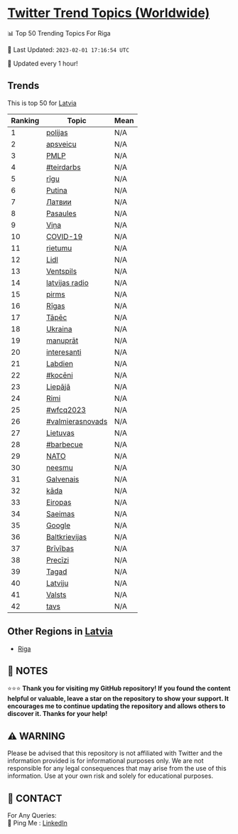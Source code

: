 [Twitter Trend Topics (Worldwide)](https://github.com/ErcinDedeoglu/Twitter-Trend-Topics)
==========


📊 Top 50 Trending Topics For Riga

📆 Last Updated: `2023-02-01 17:16:54 UTC`

🔧 Updated every 1 hour!


## Trends

This is top 50 for [Latvia](</Latvia>)

| Ranking | Topic | Mean |
| ------- | ------------ | ------------ |
| 1 | [polijas](http://twitter.com/search?q=polijas) | N/A |
| 2 | [apsveicu](http://twitter.com/search?q=apsveicu) | N/A |
| 3 | [PMLP](http://twitter.com/search?q=PMLP) | N/A |
| 4 | [#teirdarbs](http://twitter.com/search?q=%23teirdarbs) | N/A |
| 5 | [rīgu](http://twitter.com/search?q=r%c4%abgu) | N/A |
| 6 | [Putina](http://twitter.com/search?q=Putina) | N/A |
| 7 | [Латвии](http://twitter.com/search?q=%d0%9b%d0%b0%d1%82%d0%b2%d0%b8%d0%b8) | N/A |
| 8 | [Pasaules](http://twitter.com/search?q=Pasaules) | N/A |
| 9 | [Viņa](http://twitter.com/search?q=Vi%c5%86a) | N/A |
| 10 | [COVID-19](http://twitter.com/search?q=COVID-19) | N/A |
| 11 | [rietumu](http://twitter.com/search?q=rietumu) | N/A |
| 12 | [Lidl](http://twitter.com/search?q=Lidl) | N/A |
| 13 | [Ventspils](http://twitter.com/search?q=Ventspils) | N/A |
| 14 | [latvijas radio](http://twitter.com/search?q=latvijas+radio) | N/A |
| 15 | [pirms](http://twitter.com/search?q=pirms) | N/A |
| 16 | [Rīgas](http://twitter.com/search?q=R%c4%abgas) | N/A |
| 17 | [Tāpēc](http://twitter.com/search?q=T%c4%81p%c4%93c) | N/A |
| 18 | [Ukraina](http://twitter.com/search?q=Ukraina) | N/A |
| 19 | [manuprāt](http://twitter.com/search?q=manupr%c4%81t) | N/A |
| 20 | [interesanti](http://twitter.com/search?q=interesanti) | N/A |
| 21 | [Labdien](http://twitter.com/search?q=Labdien) | N/A |
| 22 | [#kocēni](http://twitter.com/search?q=%23koc%c4%93ni) | N/A |
| 23 | [Liepājā](http://twitter.com/search?q=Liep%c4%81j%c4%81) | N/A |
| 24 | [Rimi](http://twitter.com/search?q=Rimi) | N/A |
| 25 | [#wfcq2023](http://twitter.com/search?q=%23wfcq2023) | N/A |
| 26 | [#valmierasnovads](http://twitter.com/search?q=%23valmierasnovads) | N/A |
| 27 | [Lietuvas](http://twitter.com/search?q=Lietuvas) | N/A |
| 28 | [#barbecue](http://twitter.com/search?q=%23barbecue) | N/A |
| 29 | [NATO](http://twitter.com/search?q=NATO) | N/A |
| 30 | [neesmu](http://twitter.com/search?q=neesmu) | N/A |
| 31 | [Galvenais](http://twitter.com/search?q=Galvenais) | N/A |
| 32 | [kāda](http://twitter.com/search?q=k%c4%81da) | N/A |
| 33 | [Eiropas](http://twitter.com/search?q=Eiropas) | N/A |
| 34 | [Saeimas](http://twitter.com/search?q=Saeimas) | N/A |
| 35 | [Google](http://twitter.com/search?q=Google) | N/A |
| 36 | [Baltkrievijas](http://twitter.com/search?q=Baltkrievijas) | N/A |
| 37 | [Brīvības](http://twitter.com/search?q=Br%c4%abv%c4%abbas) | N/A |
| 38 | [Precīzi](http://twitter.com/search?q=Prec%c4%abzi) | N/A |
| 39 | [Tagad](http://twitter.com/search?q=Tagad) | N/A |
| 40 | [Latviju](http://twitter.com/search?q=Latviju) | N/A |
| 41 | [Valsts](http://twitter.com/search?q=Valsts) | N/A |
| 42 | [tavs](http://twitter.com/search?q=tavs) | N/A |



## Other Regions in [Latvia](</Latvia>)

* [Riga](</Latvia/Riga.md>)



## 📝 NOTES

⭐⭐⭐ **Thank you for visiting my GitHub repository! If you found the content helpful or valuable, leave a star on the repository to show your support. It encourages me to continue updating the repository and allows others to discover it. Thanks for your help!**


## ⚠️ WARNING

Please be advised that this repository is not affiliated with Twitter and the information provided is for informational purposes only. We are not responsible for any legal consequences that may arise from the use of this information. Use at your own risk and solely for educational purposes.


## 📨 CONTACT

 For Any Queries:  
            🏓 Ping Me : [LinkedIn](https://www.linkedin.com/in/ercindedeoglu/)

